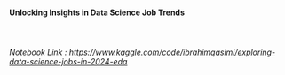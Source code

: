 #### **Unlocking Insights in Data Science Job Trends**
<br>

###### *Notebook Link* : https://www.kaggle.com/code/ibrahimqasimi/exploring-data-science-jobs-in-2024-eda 




